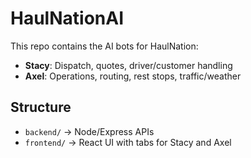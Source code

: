 # HaulNationAI

This repo contains the AI bots for HaulNation:
- **Stacy**: Dispatch, quotes, driver/customer handling
- **Axel**: Operations, routing, rest stops, traffic/weather

## Structure
- `backend/` → Node/Express APIs
- `frontend/` → React UI with tabs for Stacy and Axel
